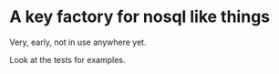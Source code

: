 # A key factory for nosql like things

Very, early, not in use anywhere yet.

Look at the tests for examples.
